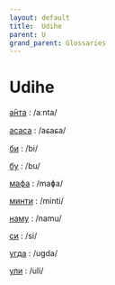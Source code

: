 ```yaml
---
layout: default
title:  Udihe
parent: U
grand_parent: Glossaries
---
```


# Udihe


[а̄нта](https://en.wiktionary.org/wiki/?curid=5780654)
: /aːnta/

[асаса](https://en.wiktionary.org/wiki/?curid=4480037)
: /aɕaɕa/

[би](https://en.wiktionary.org/wiki/?curid=1618194)
: /bi/

[бу](https://en.wiktionary.org/wiki/?curid=4479793)
: /bu/

[мафа](https://en.wiktionary.org/wiki/?curid=4480022)
: /maɸa/

[минти](https://en.wiktionary.org/wiki/?curid=4479792)
: /minti/

[наму](https://en.wiktionary.org/wiki/?curid=4479795)
: /namu/

[си](https://en.wiktionary.org/wiki/?curid=313118)
: /si/

[угда](https://en.wiktionary.org/wiki/?curid=4479798)
: /uɡda/

[ули](https://en.wiktionary.org/wiki/?curid=4479796)
: /uli/

